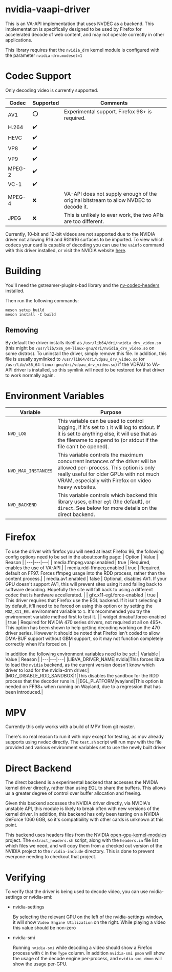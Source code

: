 # nvidia-vaapi-driver

This is an VA-API implementation that uses NVDEC as a backend. This implementation is specifically designed to be used by Firefox for accelerated decode of web content, and may not operate correctly in other applications.

This library requires that the `nvidia_drm` kernel module is configured with the parameter `nvidia-drm.modeset=1`

# Codec Support

Only decoding video is currently supported.

| Codec | Supported | Comments |
|---|---|---|
|AV1|:o:|Experimental support. Firefox 98+ is required.|
|H.264|:heavy_check_mark:||
|HEVC|:heavy_check_mark:||
|VP8|:heavy_check_mark:||
|VP9|:heavy_check_mark:||
|MPEG-2|:heavy_check_mark:||
|VC-1|:heavy_check_mark:||
|MPEG-4|:x:|VA-API does not supply enough of the original bitstream to allow NVDEC to decode it.|
|JPEG|:x:|This is unlikely to ever work, the two APIs are too different.|

Currently, 10-bit and 12-bit videos are not supported due to the NVIDIA driver not allowing R16 and RG1616 surfaces to be imported.
To view which codecs your card is capable of decoding you can use the `vainfo` command with this driver installed, or visit the NVIDIA website [here](https://developer.nvidia.com/video-encode-and-decode-gpu-support-matrix-new#geforce).

# Building

You'll need the gstreamer-plugins-bad library and the [nv-codec-headers](https://git.videolan.org/?p=ffmpeg/nv-codec-headers.git) installed.

Then run the following commands:
```
meson setup build
meson install -C build
```

## Removing

By default the driver installs itself as `/usr/lib64/dri/nvidia_drv_video.so` (this might be `/usr/lib/x86_64-linux-gnu/dri/nvidia_drv_video.so` on some distros). To uninstall the driver, simply remove this file. In addition, this file is usually symlinked to `/usr/lib64/dri/vdpau_drv_video.so` (or `/usr/lib/x86_64-linux-gnu/dri/vdpau_drv_video.so`) if the VDPAU to VA-API driver is installed, so this symlink will need to be restored for that driver to work normally again.

# Environment Variables

| Variable | Purpose |
|---|---|
|`NVD_LOG`|This variable can be used to control logging, if it's set to `1` it will log to stdout. If it is set to anything else, it will use that as the filename to append to (or stdout if the file can't be opened).|
|`NVD_MAX_INSTANCES`|This variable controls the maximum concurrent instances of the driver will be allowed per-process. This option is only really useful for older GPUs with not much VRAM, especially with Firefox on video heavy websites.|
|`NVD_BACKEND`|This variable controls which backend this library uses, either `egl` (the default), or `direct`. See below for more details on the direct backend.|
# Firefox

To use the driver with firefox you will need at least Firefox 96, the following config options need to be set in the about:config page:
| Option | Value | Reason |
|---|---|---|
| media.ffmpeg.vaapi.enabled | true | Required, enables the use of VA-API.|
| media.rdd-ffmpeg.enabled | true | Required, default on FF97. Forces ffmpeg usage into the RDD process, rather than the content process.|
| media.av1.enabled | false | Optional, disables AV1. If your GPU doesn't support AV1, this will prevent sites using it and falling back to software decoding. Hopefully the site will fall back to using a different codec that is hardware accellerated. |
| gfx.x11-egl.force-enabled | true | This driver requires that Firefox use the EGL backend. If it isn't selecting it by default, it'll need to be forced on using this option or by setting the `MOZ_X11_EGL` environment variable to `1`. It's recommended you try the environment variable method first to test it. |
| widget.dmabuf.force-enabled | true | Required for NVIDIA 470 series drivers, not required at all on 495+. This option has been shown to help getting decoding working on the 470 driver series. However it should be noted that Firefox isn't coded to allow DMA-BUF support without GBM support, so it may not function completely correctly when it's forced on. |

In addition the following environment variables need to be set:
| Variable | Value | Reason |
|---|---|---|
|LIBVA_DRIVER_NAME|nvidia|This forces libva to load the `nvidia` backend, as the current version doesn't know which driver to load for the nvidia-drm driver.|
|MOZ_DISABLE_RDD_SANDBOX|1|This disables the sandbox for the RDD process that the decoder runs in.|
|EGL_PLATFORM|wayland|This option is needed on FF98+ when running on Wayland, due to a regression that has been introduced.|

# MPV

Currently this only works with a build of MPV from git master.

There's no real reason to run it with mpv except for testing, as mpv already supports using nvdec directly. The `test.sh` script will run mpv with the file provided and various environment variables set to use the newly built driver

# Direct Backend

The direct backend is a experimental backend that accesses the NVIDIA kernel driver directly, rather than using EGL to share the buffers. This allows us
a greater degree of control over buffer allocation and freeing. 

Given this backend accesses the NVIDIA driver directly, via NVIDIA's unstable API, this module is likely to break often with new versions of the kernel driver. 
In addition, this backend has only been testing on a NVIDIA GeForce 1060 6GB, so it's compatibility with other cards is unknown at this point.

This backend uses headers files from the NVIDIA [open-gpu-kernel-modules](https://github.com/NVIDIA/open-gpu-kernel-modules)
project. The `extract_headers.sh` script, along with the `headers.in` file list which files we need, and will copy them from a checked out version of the NVIDIA project
to the `nvidia-include` directory. This is done to prevent everyone needing to checkout that project.

# Verifying

To verify that the driver is being used to decode video, you can use nvidia-settings or nvidia-smi:

- nvidia-settings

  By selecting the relevant GPU on the left of the nvidia-settings window, it will show `Video Engine Utilization` on the right. While playing a video this value should be non-zero

- nvidia-smi

  Running `nvidia-smi` while decoding a video should show a Firefox process with `C` in the `Type` column. In addition `nvidia-smi pmon` will show the usage of the decode engine per-process, and `nvidia-smi dmon` will show the usage per-GPU.
